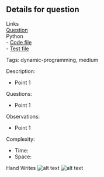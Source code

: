## Details for question

Links   
[Question](https://leetcode.com/problems/word-break/description/?envType=study-plan-v2&envId=top-interview-150) <br>
Python  
    - [Code file](lc139_word_break.py)  
    - [Test file](lc139_word_break_test.py)

Tags: dynamic-programming, medium

Description:

- Point 1

Questions:

- Point 1

Observations:

- Point 1

Complexity:

- Time:
- Space:

Hand Writes
![alt text](lc139_wb1.jpeg "Word Break Recursion")
![alt text](lc_139_wb2.jpeg "Word Break DP")